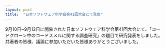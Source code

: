 ```yaml
---
layout: post
title:  "日本ソフトウェア科学会第41回大会にて発表"
---
```


9月10日~9月12日に開催された日本ソフトウェア科学会第41回大会にて、「コードクローン中のコードスメルに関する調査研究」の題目で研究発表をしました。共著者の皆様、議論に参加いただいた皆様ありがとうございました。
